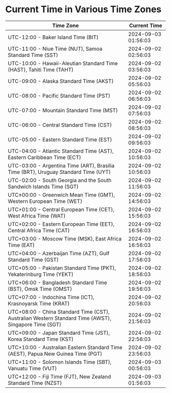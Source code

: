 # Current Time in Various Time Zones

| Time Zone | Current Time |
|-----------|--------------|
| UTC-12:00 - Baker Island Time (BIT) | 2024-09-03 01:56:03 |
| UTC-11:00 - Niue Time (NUT), Samoa Standard Time (SST) | 2024-09-02 02:56:03 |
| UTC-10:00 - Hawaii-Aleutian Standard Time (HAST), Tahiti Time (TAHT) | 2024-09-02 03:56:03 |
| UTC-09:00 - Alaska Standard Time (AKST) | 2024-09-02 05:56:03 |
| UTC-08:00 - Pacific Standard Time (PST) | 2024-09-02 06:56:03 |
| UTC-07:00 - Mountain Standard Time (MST) | 2024-09-02 07:56:03 |
| UTC-06:00 - Central Standard Time (CST) | 2024-09-02 08:56:03 |
| UTC-05:00 - Eastern Standard Time (EST) | 2024-09-02 09:56:03 |
| UTC-04:00 - Atlantic Standard Time (AST), Eastern Caribbean Time (ECT) | 2024-09-02 10:56:03 |
| UTC-03:00 - Argentina Time (ART), Brasília Time (BRT), Uruguay Standard Time (UYT) | 2024-09-02 10:56:03 |
| UTC-02:00 - South Georgia and the South Sandwich Islands Time (SGT) | 2024-09-02 11:56:03 |
| UTC±00:00 - Greenwich Mean Time (GMT), Western European Time (WET) | 2024-09-02 14:56:03 |
| UTC+01:00 - Central European Time (CET), West Africa Time (WAT) | 2024-09-02 15:56:03 |
| UTC+02:00 - Eastern European Time (EET), Central Africa Time (CAT) | 2024-09-02 16:56:03 |
| UTC+03:00 - Moscow Time (MSK), East Africa Time (EAT) | 2024-09-02 16:56:03 |
| UTC+04:00 - Azerbaijan Time (AZT), Gulf Standard Time (GST) | 2024-09-02 17:56:03 |
| UTC+05:00 - Pakistan Standard Time (PKT), Yekaterinburg Time (YEKT) | 2024-09-02 18:56:03 |
| UTC+06:00 - Bangladesh Standard Time (BST), Omsk Time (OMST) | 2024-09-02 19:56:03 |
| UTC+07:00 - Indochina Time (ICT), Krasnoyarsk Time (KRAT) | 2024-09-02 20:56:03 |
| UTC+08:00 - China Standard Time (CST), Australian Western Standard Time (AWST), Singapore Time (SGT) | 2024-09-02 21:56:03 |
| UTC+09:00 - Japan Standard Time (JST), Korea Standard Time (KST) | 2024-09-02 22:56:03 |
| UTC+10:00 - Australian Eastern Standard Time (AEST), Papua New Guinea Time (PGT) | 2024-09-02 23:56:03 |
| UTC+11:00 - Solomon Islands Time (SBT), Vanuatu Time (VUT) | 2024-09-03 00:56:03 |
| UTC+12:00 - Fiji Time (FJT), New Zealand Standard Time (NZST) | 2024-09-03 01:56:03 |
